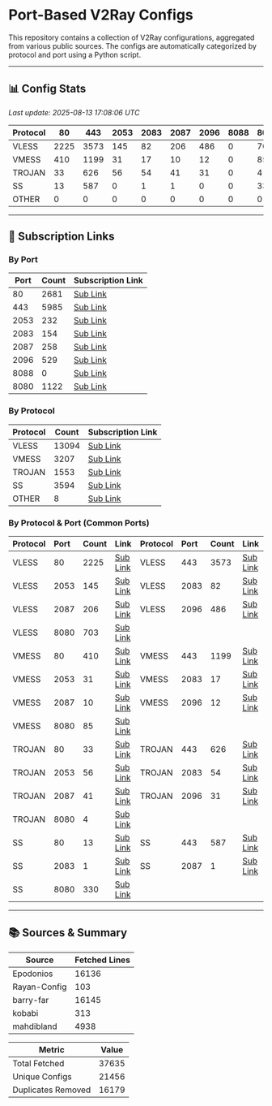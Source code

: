 
# Port-Based V2Ray Configs

This repository contains a collection of V2Ray configurations, aggregated from various public sources. The configs are automatically categorized by protocol and port using a Python script.

---

## 📊 Config Stats

<!-- START-STATS -->
_Last update: 2025-08-13 17:08:06 UTC_

| Protocol | 80 | 443 | 2053 | 2083 | 2087 | 2096 | 8088 | 8080 | Total |
|---|---|---|---|---|---|---|---|---|---|
| VLESS | 2225 | 3573 | 145 | 82 | 206 | 486 | 0 | 703 | 13094 |
| VMESS | 410 | 1199 | 31 | 17 | 10 | 12 | 0 | 85 | 3207 |
| TROJAN | 33 | 626 | 56 | 54 | 41 | 31 | 0 | 4 | 1553 |
| SS | 13 | 587 | 0 | 1 | 1 | 0 | 0 | 330 | 3594 |
| OTHER | 0 | 0 | 0 | 0 | 0 | 0 | 0 | 0 | 8 |
<!-- END-STATS -->

---

## 🔗 Subscription Links

<!-- START-LINKS -->
### By Port
| Port | Count | Subscription Link |
|---|---|---|
| 80 | 2681 | [Sub Link](https://raw.githubusercontent.com/hamedcode/port-based-v2ray-configs/main/sub/port_80.txt) |
| 443 | 5985 | [Sub Link](https://raw.githubusercontent.com/hamedcode/port-based-v2ray-configs/main/sub/port_443.txt) |
| 2053 | 232 | [Sub Link](https://raw.githubusercontent.com/hamedcode/port-based-v2ray-configs/main/sub/port_2053.txt) |
| 2083 | 154 | [Sub Link](https://raw.githubusercontent.com/hamedcode/port-based-v2ray-configs/main/sub/port_2083.txt) |
| 2087 | 258 | [Sub Link](https://raw.githubusercontent.com/hamedcode/port-based-v2ray-configs/main/sub/port_2087.txt) |
| 2096 | 529 | [Sub Link](https://raw.githubusercontent.com/hamedcode/port-based-v2ray-configs/main/sub/port_2096.txt) |
| 8088 | 0 | [Sub Link](https://raw.githubusercontent.com/hamedcode/port-based-v2ray-configs/main/sub/port_8088.txt) |
| 8080 | 1122 | [Sub Link](https://raw.githubusercontent.com/hamedcode/port-based-v2ray-configs/main/sub/port_8080.txt) |

### By Protocol
| Protocol | Count | Subscription Link |
|---|---|---|
| VLESS | 13094 | [Sub Link](https://raw.githubusercontent.com/hamedcode/port-based-v2ray-configs/main/sub/vless.txt) |
| VMESS | 3207 | [Sub Link](https://raw.githubusercontent.com/hamedcode/port-based-v2ray-configs/main/sub/vmess.txt) |
| TROJAN | 1553 | [Sub Link](https://raw.githubusercontent.com/hamedcode/port-based-v2ray-configs/main/sub/trojan.txt) |
| SS | 3594 | [Sub Link](https://raw.githubusercontent.com/hamedcode/port-based-v2ray-configs/main/sub/ss.txt) |
| OTHER | 8 | [Sub Link](https://raw.githubusercontent.com/hamedcode/port-based-v2ray-configs/main/sub/other.txt) |

### By Protocol & Port (Common Ports)
| Protocol | Port | Count | Link | Protocol | Port | Count | Link |
|:---|:---|:---|:---|:---|:---|:---|:---|
| VLESS | 80 | 2225 | [Sub Link](https://raw.githubusercontent.com/hamedcode/port-based-v2ray-configs/main/detailed/vless/80.txt) | VLESS | 443 | 3573 | [Sub Link](https://raw.githubusercontent.com/hamedcode/port-based-v2ray-configs/main/detailed/vless/443.txt) |
| VLESS | 2053 | 145 | [Sub Link](https://raw.githubusercontent.com/hamedcode/port-based-v2ray-configs/main/detailed/vless/2053.txt) | VLESS | 2083 | 82 | [Sub Link](https://raw.githubusercontent.com/hamedcode/port-based-v2ray-configs/main/detailed/vless/2083.txt) |
| VLESS | 2087 | 206 | [Sub Link](https://raw.githubusercontent.com/hamedcode/port-based-v2ray-configs/main/detailed/vless/2087.txt) | VLESS | 2096 | 486 | [Sub Link](https://raw.githubusercontent.com/hamedcode/port-based-v2ray-configs/main/detailed/vless/2096.txt) |
| VLESS | 8080 | 703 | [Sub Link](https://raw.githubusercontent.com/hamedcode/port-based-v2ray-configs/main/detailed/vless/8080.txt) | | | | |
| VMESS | 80 | 410 | [Sub Link](https://raw.githubusercontent.com/hamedcode/port-based-v2ray-configs/main/detailed/vmess/80.txt) | VMESS | 443 | 1199 | [Sub Link](https://raw.githubusercontent.com/hamedcode/port-based-v2ray-configs/main/detailed/vmess/443.txt) |
| VMESS | 2053 | 31 | [Sub Link](https://raw.githubusercontent.com/hamedcode/port-based-v2ray-configs/main/detailed/vmess/2053.txt) | VMESS | 2083 | 17 | [Sub Link](https://raw.githubusercontent.com/hamedcode/port-based-v2ray-configs/main/detailed/vmess/2083.txt) |
| VMESS | 2087 | 10 | [Sub Link](https://raw.githubusercontent.com/hamedcode/port-based-v2ray-configs/main/detailed/vmess/2087.txt) | VMESS | 2096 | 12 | [Sub Link](https://raw.githubusercontent.com/hamedcode/port-based-v2ray-configs/main/detailed/vmess/2096.txt) |
| VMESS | 8080 | 85 | [Sub Link](https://raw.githubusercontent.com/hamedcode/port-based-v2ray-configs/main/detailed/vmess/8080.txt) | | | | |
| TROJAN | 80 | 33 | [Sub Link](https://raw.githubusercontent.com/hamedcode/port-based-v2ray-configs/main/detailed/trojan/80.txt) | TROJAN | 443 | 626 | [Sub Link](https://raw.githubusercontent.com/hamedcode/port-based-v2ray-configs/main/detailed/trojan/443.txt) |
| TROJAN | 2053 | 56 | [Sub Link](https://raw.githubusercontent.com/hamedcode/port-based-v2ray-configs/main/detailed/trojan/2053.txt) | TROJAN | 2083 | 54 | [Sub Link](https://raw.githubusercontent.com/hamedcode/port-based-v2ray-configs/main/detailed/trojan/2083.txt) |
| TROJAN | 2087 | 41 | [Sub Link](https://raw.githubusercontent.com/hamedcode/port-based-v2ray-configs/main/detailed/trojan/2087.txt) | TROJAN | 2096 | 31 | [Sub Link](https://raw.githubusercontent.com/hamedcode/port-based-v2ray-configs/main/detailed/trojan/2096.txt) |
| TROJAN | 8080 | 4 | [Sub Link](https://raw.githubusercontent.com/hamedcode/port-based-v2ray-configs/main/detailed/trojan/8080.txt) | | | | |
| SS | 80 | 13 | [Sub Link](https://raw.githubusercontent.com/hamedcode/port-based-v2ray-configs/main/detailed/ss/80.txt) | SS | 443 | 587 | [Sub Link](https://raw.githubusercontent.com/hamedcode/port-based-v2ray-configs/main/detailed/ss/443.txt) |
| SS | 2083 | 1 | [Sub Link](https://raw.githubusercontent.com/hamedcode/port-based-v2ray-configs/main/detailed/ss/2083.txt) | SS | 2087 | 1 | [Sub Link](https://raw.githubusercontent.com/hamedcode/port-based-v2ray-configs/main/detailed/ss/2087.txt) |
| SS | 8080 | 330 | [Sub Link](https://raw.githubusercontent.com/hamedcode/port-based-v2ray-configs/main/detailed/ss/8080.txt) | | | | |
<!-- END-LINKS -->

---

## 📚 Sources & Summary

<!-- START-SOURCES -->
| Source | Fetched Lines |
|---|---|
| Epodonios | 16136 |
| Rayan-Config | 103 |
| barry-far | 16145 |
| kobabi | 313 |
| mahdibland | 4938 |

| Metric | Value |
|---|---|
| Total Fetched | 37635 |
| Unique Configs | 21456 |
| Duplicates Removed | 16179 |
<!-- END-SOURCES -->
